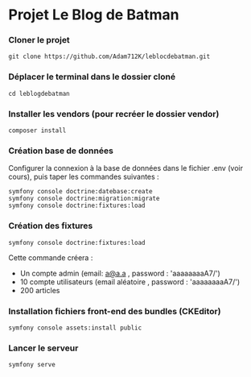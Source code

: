 # Projet Le Blog de Batman

### Cloner le projet

```
git clone https://github.com/Adam712K/leblocdebatman.git
```

### Déplacer le terminal dans le dossier cloné
```
cd leblogdebatman
```

### Installer les vendors (pour recréer le dossier vendor)
```
composer install
```

### Création base de données
Configurer la connexion à la base de données dans le fichier .env (voir cours), puis taper les commandes suivantes :
```
symfony console doctrine:datebase:create
symfony console doctrine:migration:migrate
symfony console doctrine:fixtures:load
```
### Création des fixtures 
```
symfony console doctrine:fixtures:load
```

Cette commande créera : 
* Un compte admin (email: a@a.a , password : 'aaaaaaaaA7/')
* 10 compte utilisateurs (email aléatoire , password : 'aaaaaaaaA7/')
* 200 articles

### Installation fichiers front-end des bundles (CKEditor)
```
symfony console assets:install public
```

### Lancer le serveur
```
symfony serve
```